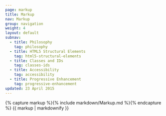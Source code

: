 ```yaml
---
page: markup
title: Markup
nav: Markup
group: navigation
weight: 4
layout: default
subnav:
  - title: Philosophy
    tag: philosophy
  - title: HTML5 Structural Elements
    tag: html5-structural-elements
  - title: Classes and IDs
    tag: classes-ids
  - title: Accessibility
    tag: accessibility
  - title: Progressive Enhancement
    tag: progressive-enhancement
updated: 23 April 2015
---
```


<div class="docs-section">
		{% capture markup %}{% include markdown/Markup.md %}{% endcapture %}
		{{ markup | markdownify }}
</div>
